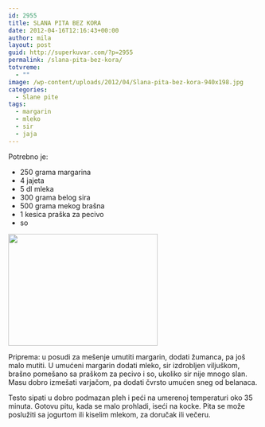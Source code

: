 ```yaml
---
id: 2955
title: SLANA PITA BEZ KORA
date: 2012-04-16T12:16:43+00:00
author: mila
layout: post
guid: http://superkuvar.com/?p=2955
permalink: /slana-pita-bez-kora/
totvreme:
  - ""
image: /wp-content/uploads/2012/04/Slana-pita-bez-kora-940x198.jpg
categories:
  - Slane pite
tags:
  - margarin
  - mleko
  - sir
  - jaja
---
```

Potrebno je:

  * 250 grama margarina
  * 4 jajeta
  * 5 dl mleka
  * 300 grama belog sira
  * 500 grama mekog brašna
  * 1 kesica praška za pecivo
  * so

<img class="alignnone size-medium wp-image-3008" title="Slana pita bez kora" src="//superkuvar.com/wp-content/uploads/2012/04/Slana-pita-bez-kora-300x225.jpg" alt="" width="300" height="225" /> 

Priprema: u posudi za mešenje umutiti margarin, dodati žumanca, pa još malo mutiti. U umućeni margarin dodati mleko, sir izdrobljen viljuškom, brašno pomešano sa praškom za pecivo i so, ukoliko sir nije mnogo slan. Masu dobro izmešati varjačom, pa dodati čvrsto umućen sneg od belanaca.

Testo sipati u dobro podmazan pleh i peći na umerenoj temperaturi oko 35 minuta. Gotovu pitu, kada se malo prohladi, iseći na kocke. Pita se može poslužiti sa jogurtom ili kiselim mlekom, za doručak ili večeru.